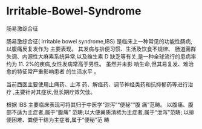 # Irritable-Bowel-Syndrome
肠易激综合征

肠易激综合征( irritable bowel syndrome,IBS) 是临床上一种常见的功能性肠病,以腹痛反复发作为 主要表现。 其发病与排便习惯、生活及饮食不规律、 肠道菌群失调、内源性大麻素系统异常,以及维生素 D 缺乏等有关,是一种全球流行的患病率约为 11. 2%的疾病,女性发病常高于男性。 虽然并未影 响生命,但其易复发、难治愈的特征常严重影响患者 的生活水平 。 

当前西医主要使用止痛药、止泻 药、解痉药、调节神经类药和抗抑郁药等进行治 疗 ,主要针对其症状,但长期疗效欠佳。 

根据 IBS 主要临床表现可将其归于中医学“泄泻”“便秘”“腹 痛”范畴。 
以腹痛、腹部不适为主症者,属于“腹痛” 范畴;以大便粪质清稀为主症者,属于“泄泻”范畴; 以排便困难、粪便干结为主症者,属于“便秘”范 畴
